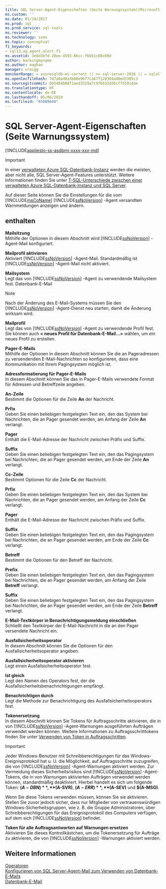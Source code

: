 ```yaml
---
title: SQL Server-Agent-Eigenschaften (Seite Warnungssystem)|Microsoft-Dokumente
ms.custom: ''
ms.date: 01/19/2017
ms.prod: sql
ms.prod_service: sql-tools
ms.reviewer: ''
ms.technology: ssms
ms.topic: conceptual
f1_keywords:
- sql13.ag.agent.alert.f1
ms.assetid: 3e6d3bfd-20ee-4593-86cc-f65b1c08c69d
author: markingmyname
ms.author: maghan
manager: craigg
monikerRange: = azuresqldb-mi-current || >= sql-server-2016 || = sqlallproducts-allversions
ms.openlocfilehash: 7d7a8ad8a3b80e9677ca67f120304a40ed3305c3
ms.sourcegitcommit: bb5484b08f2aed3319a7c9f6b32d26cff5591dae
ms.translationtype: HT
ms.contentlocale: de-DE
ms.lasthandoff: 05/06/2019
ms.locfileid: "65089648"
---
```

# <a name="sql-server-agent-properties-alert-system-page"></a>SQL Server-Agent-Eigenschaften (Seite Warnungssystem)
[!INCLUDE[appliesto-ss-asdbmi-xxxx-xxx-md](../../includes/appliesto-ss-asdbmi-xxxx-xxx-md.md)]

> [!IMPORTANT]  
> In einer [verwalteten Azure SQL-Datenbank-Instanz](https://docs.microsoft.com/azure/sql-database/sql-database-managed-instance) werden die meisten, aber nicht alle, SQL Server-Agent-Features unterstützt. Weitere Informationen finden Sie unter [T-SQL-Unterschiede zwischen einer verwalteten Azure SQL-Datenbank-Instanz und SQL Server](https://docs.microsoft.com/azure/sql-database/sql-database-managed-instance-transact-sql-information#sql-server-agent).

Auf dieser Seite können Sie die Einstellungen für die vom [!INCLUDE[msCoName](../../includes/msconame_md.md)] [!INCLUDE[ssNoVersion](../../includes/ssnoversion-md.md)] -Agent versandten Warnmeldungen anzeigen und ändern.  
  
## <a name="options"></a>enthalten  
**Mailsitzung**  
Mithilfe der Optionen in diesem Abschnitt wird [!INCLUDE[ssNoVersion](../../includes/ssnoversion-md.md)] -Agent-Mail konfiguriert.  
  
**Mailprofil aktivieren**  
Aktiviert [!INCLUDE[ssNoVersion](../../includes/ssnoversion-md.md)] -Agent-Mail. Standardmäßig ist [!INCLUDE[ssNoVersion](../../includes/ssnoversion-md.md)] -Agent-Mail nicht aktiviert.  
  
**Mailsystem**  
Legt das von [!INCLUDE[ssNoVersion](../../includes/ssnoversion-md.md)] -Agent zu verwendende Mailsystem fest. Datenbank-E-Mail  
  
> [!NOTE]  
> Nach der Änderung des E-Mail-Systems müssen Sie den [!INCLUDE[ssNoVersion](../../includes/ssnoversion-md.md)] -Agent-Dienst neu starten, damit die Änderung wirksam wird.  
  
**Mailprofil**  
Legt das von [!INCLUDE[ssNoVersion](../../includes/ssnoversion-md.md)] -Agent zu verwendende Profil fest. Sie können auch **\< neues Profil für Datenbank-E-Mail...>** wählen, um ein neues Profil zu erstellen.  
  
**Pager-E-Mails**  
Mithilfe der Optionen in diesem Abschnitt können Sie die an Pageradressen zu versendenden E-Mail-Nachrichten so konfigurieren, dass eine Kommunikation mit Ihrem Pagingsystem möglich ist.  
  
**Adressformatierung für Pager-E-Mails**  
In diesem Abschnitt können Sie das in Pager-E-Mails verwendete Format für Adressen und Betreffzeile angeben.  
  
**An-Zeile**  
Bestimmt die Optionen für die Zeile **An** der Nachricht.  
  
**Prfix**  
Geben Sie einen beliebigen festgelegten Text ein, den das System bei Nachrichten, die an Pager gesendet werden, am Anfang der Zeile **An** verlangt.  
  
**Pager**  
Enthält die E-Mail-Adresse der Nachricht zwischen Präfix und Suffix.  
  
**Suffix**  
Geben Sie einen beliebigen festgelegten Text ein, den das Pagingsystem bei Nachrichten, die an Pager gesendet werden, am Ende der Zeile **An** verlangt.  
  
**Cc-Zeile**  
Bestimmt Optionen für die Zeile **Cc** der Nachricht.  
  
**Prfix**  
Geben Sie einen beliebigen festgelegten Text ein, den das System bei Nachrichten, die an Pager gesendet werden, am Anfang der Zeile **Cc** verlangt.  
  
**Pager**  
Enthält die E-Mail-Adresse der Nachricht zwischen Präfix und Suffix.  
  
**Suffix**  
Geben Sie einen beliebigen festgelegten Text ein, den das Pagingsystem bei Nachrichten, die an Pager gesendet werden, am Ende der Zeile **Cc** verlangt.  
  
**Betreff**  
Bestimmt die Optionen für den Betreff der Nachricht.  
  
**Prefix**  
Geben Sie einen beliebigen festgelegten Text ein, den das Pagingsystem bei Nachrichten, die an Pager gesendet werden, am Anfang der Zeile **Betreff** verlangt.  
  
**Suffix**  
Geben Sie einen beliebigen festgelegten Text ein, den das Pagingsystem bei Nachrichten, die an Pager gesendet werden, am Ende der Zeile **Betreff** verlangt.  
  
**E-Mail-Textkörper in Benachrichtigungsmeldung einschließen**  
Schließt den Textkörper der E-Mail-Nachricht in die an den Pager versendete Nachricht ein.  
  
**Ausfallsicherheitsoperator**  
In diesem Abschnitt können Sie die Optionen für den Ausfallsicherheitsoperator angeben.  
  
**Ausfallsicherheitsoperator aktivieren**  
Legt einen Ausfallsicherheitsoperator fest.  
  
**Ist gleich**  
Legt den Namen des Operators fest, der die Ausfallsicherheitsbenachrichtigungen empfängt.  
  
**Benachrichtigen durch**  
Legt die Methode zur Benachrichtigung des Ausfallsicherheitsoperators fest.  
  
**Tokenersetzung**  
In diesem Abschnitt können Sie Tokens für Auftragsschritte aktivieren, die in von [!INCLUDE[ssNoVersion](../../includes/ssnoversion-md.md)] -Agent-Warnungen ausgeführten Aufträgen verwendet werden können. Weitere Informationen zu Auftragsschritttokens finden Sie unter [Verwenden von Token in Auftragsschritten](../../ssms/agent/use-tokens-in-job-steps.md).  
  
> [!IMPORTANT]  
> Jeder Windows-Benutzer mit Schreibberechtigungen für das Windows-Ereignisprotokoll hat u. U. die Möglichkeit, auf Auftragsschritte zuzugreifen, die von [!INCLUDE[ssNoVersion](../../includes/ssnoversion-md.md)] -Agent-Warnungen aktiviert werden. Zur Vermeidung dieses Sicherheitsrisikos sind [!INCLUDE[ssNoVersion](../../includes/ssnoversion-md.md)] -Agent-Tokens, die in von Warnungen aktivierten Aufträgen verwendet werden können, standardmäßig deaktiviert. Hierbei handelt es sich um folgende Token: **$(A-DBN)**, **$(A-SVR)**, **$(A-ERR)**, **$(A-SEV)** und **$(A-MSG)**.  
>   
> Wenn Sie diese Tokens verwenden müssen, können Sie sie aktivieren. Stellen Sie zuvor jedoch sicher, dass nur Mitglieder von vertrauenswürdigen Windows-Sicherheitsgruppen, wie z. B. die Gruppe Administratoren, über Schreibberechtigungen für das Ereignisprotokoll des Computers verfügen, auf dem sich [!INCLUDE[ssNoVersion](../../includes/ssnoversion-md.md)] befindet.  
  
**Token für alle Auftragsantworten auf Warnungen ersetzen**  
Aktivieren Sie dieses Kontrollkästchen, um die Tokenersetzung für Aufträge zu aktivieren, die von [!INCLUDE[ssNoVersion](../../includes/ssnoversion-md.md)] -Warnungen aktiviert werden.  
  
## <a name="see-also"></a>Weitere Informationen  
[Operatoren](../../ssms/agent/operators.md)  
[Konfigurieren von SQL Server-Agent-Mail zum Verwenden von Datenbank-E-Mails](../../relational-databases/database-mail/configure-sql-server-agent-mail-to-use-database-mail.md)  
[Datenbank-E-Mail](../../relational-databases/database-mail/database-mail.md)  
  
